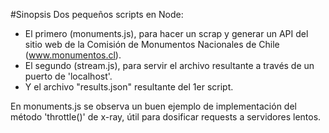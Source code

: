 ﻿#Sinopsis
Dos pequeños scripts en Node:

- El primero (monuments.js), para hacer un scrap y generar un API del sitio web de la Comisión de Monumentos Nacionales de Chile (www.monumentos.cl).
- El segundo (stream.js), para servir el archivo resultante a través de un puerto de 'localhost'.
- Y el archivo "results.json" resultante del 1er script.

En monuments.js se observa un buen ejemplo de implementación del método 'throttle()' de x-ray, útil para dosificar requests a servidores lentos.